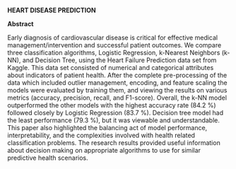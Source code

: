 **HEART DISEASE PREDICTION**

**Abstract**

Early diagnosis of cardiovascular disease is critical for effective medical management/intervention and successful patient outcomes. We compare three classification algorithms, Logistic Regression, k-Nearest Neighbors (k-NN), and Decision Tree, using the Heart Failure Prediction data set from Kaggle. This data set consisted of numerical and categorical attributes about indicators of patient health. After the complete pre-processing of the data which included outlier management, encoding, and feature scaling the models were evaluated by training them, and viewing the results on various metrics (accuracy, precision, recall, and F1-score). Overall, the k-NN model outperformed the other models with the highest accuracy rate (84.2 %) followed closely by Logistic Regression (83.7 %). Decision tree model had the least performance (79.3 %), but it was viewable and understandable. This paper also highlighted the balancing act of model performance, interpretability, and the complexities involved with health related classification problems. The research results provided useful information about decision making on appropriate algorithms to use for similar predictive health scenarios.
